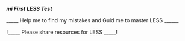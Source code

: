 
_____mi First LESS Test_____

_____ Help me to find my mistakes and Guid me to master LESS ______

!_____ Please share resources for LESS _____!
